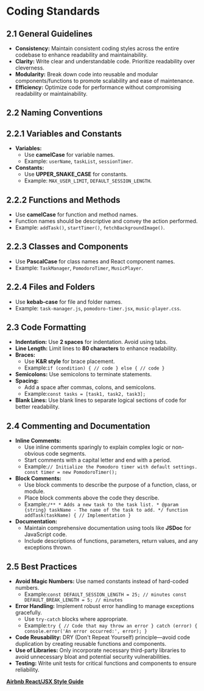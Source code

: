 # Coding Standards

## **2.1 General Guidelines**

* **Consistency:** Maintain consistent coding styles across the entire codebase to enhance readability and maintainability.
* **Clarity:** Write clear and understandable code. Prioritize readability over cleverness.
* **Modularity:** Break down code into reusable and modular components/functions to promote scalability and ease of maintenance.
* **Efficiency:** Optimize code for performance without compromising readability or maintainability.

## **2.2 Naming Conventions**

## **2.2.1 Variables and Constants**

* **Variables:**
  * Use **camelCase** for variable names.
  * Example: `userName`, `taskList`, `sessionTimer`.
* **Constants:**
  * Use **UPPER_SNAKE_CASE** for constants.
  * Example: `MAX_USER_LIMIT`, `DEFAULT_SESSION_LENGTH`.

## **2.2.2 Functions and Methods**

* Use **camelCase** for function and method names.
* Function names should be descriptive and convey the action performed.
* Example: `addTask()`, `startTimer()`, `fetchBackgroundImage()`.

## **2.2.3 Classes and Components**

* Use **PascalCase** for class names and React component names.
* Example: `TaskManager`, `PomodoroTimer`, `MusicPlayer`.

## **2.2.4 Files and Folders**

* Use **kebab-case** for file and folder names.
* Example: `task-manager.js`, `pomodoro-timer.jsx`, `music-player.css`.

## **2.3 Code Formatting**

* **Indentation:** Use **2 spaces** for indentation. Avoid using tabs.
* **Line Length:** Limit lines to **80 characters** to enhance readability.
* **Braces:**
  * Use **K&R style** for brace placement.
  * Example:`if (condition) { // code } else { // code }`
* **Semicolons:** Use semicolons to terminate statements.
* **Spacing:**
  * Add a space after commas, colons, and semicolons.
  * Example:`const tasks = [task1, task2, task3];`
* **Blank Lines:** Use blank lines to separate logical sections of code for better readability.

## **2.4 Commenting and Documentation**

* **Inline Comments:**
  * Use inline comments sparingly to explain complex logic or non-obvious code segments.
  * Start comments with a capital letter and end with a period.
  * Example:`// Initialize the Pomodoro timer with default settings. const timer = new PomodoroTimer();`
* **Block Comments:**
  * Use block comments to describe the purpose of a function, class, or module.
  * Place block comments above the code they describe.
  * Example:`/** * Adds a new task to the task list. * @param {string} taskName - The name of the task to add. */ function addTask(taskName) { // Implementation }`
* **Documentation:**
  * Maintain comprehensive documentation using tools like **JSDoc** for JavaScript code.
  * Include descriptions of functions, parameters, return values, and any exceptions thrown.

## **2.5 Best Practices**

* **Avoid Magic Numbers:** Use named constants instead of hard-coded numbers.
  * Example:`const DEFAULT_SESSION_LENGTH = 25; // minutes const DEFAULT_BREAK_LENGTH = 5; // minutes`
* **Error Handling:** Implement robust error handling to manage exceptions gracefully.
  * Use `try-catch` blocks where appropriate.
  * Example:`try { // Code that may throw an error } catch (error) { console.error('An error occurred:', error); }`
* **Code Reusability:** DRY (Don't Repeat Yourself) principle—avoid code duplication by creating reusable functions and components.
* **Use of Libraries:** Only incorporate necessary third-party libraries to avoid unnecessary bloat and potential security vulnerabilities.
* **Testing:** Write unit tests for critical functions and components to ensure reliability.

[**Airbnb React/JSX Style Guide**](https://www.notion.so/Airbnb-React-JSX-Style-Guide-142e327e7afd80c7aad9c38191492cf9?pvs=21)
